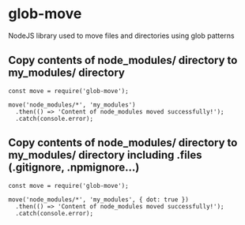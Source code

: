 # glob-move
NodeJS library used to move files and directories using glob patterns

## Copy contents of node_modules/ directory to my_modules/ directory
```
const move = require('glob-move');

move('node_modules/*', 'my_modules')
  .then(() => 'Content of node_modules moved successfully!');
  .catch(console.error);
```

## Copy contents of node_modules/ directory to my_modules/ directory including .files (.gitignore, .npmignore...)
```
const move = require('glob-move');

move('node_modules/*', 'my_modules', { dot: true })
  .then(() => 'Content of node_modules moved successfully!');
  .catch(console.error);
```
